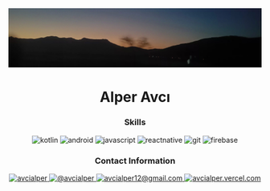 <img src="header.jpg">
<h1 align="center">Alper Avcı</h1>

<h3 align="center" >Skills</h3>

<p align="center">
  <img src="https://img.icons8.com/?size=100&id=ZoxjA0jZDdFZ&format=png&color=000000" alt="kotlin" width="60" height="60"/> 
  <img src="https://www.gstatic.com/devrel-devsite/prod/v33c98f032862492e9ba9b5c082012b3acefe2c8157ae3b581c045ee1ec32bff0/android/images/favicon.svg" alt="android"  width="60" height="60"/>
  <img src="https://img.icons8.com/?size=100&id=108784&format=png&color=000000" alt="javascript"  width="60" height="60"/> 
  <img src="https://img.icons8.com/?size=100&id=123603&format=png&color=000000" alt="reactnative" width="60" height="60"/> 
  <img src="https://img.icons8.com/?size=100&id=20906&format=png&color=000000" alt="git"  width="60" height="60"/> 
  <img src="https://www.gstatic.com/mobilesdk/240501_mobilesdk/firebase_28dp.png" alt="firebase"  width="60" height="60"/>
</p>

<h3 align="center" >Contact Information</h3>
<p align="center">
  <a href="https://linkedin.com/in/avcialper">
    <img src="https://img.icons8.com/?size=100&id=13930&format=png&color=000000" alt="avcialper"  width="60" height="60"/>
  </a>
  <a href="https://medium.com/@avcialper">
    <img src="https://cdn.icon-icons.com/icons2/3041/PNG/512/medium_logo_icon_189223.png" alt="@avcialper"  width="60" height="60"/>
  </a>
  <a href="mailto:avcialper12@gmail.com">
    <img src="https://img.icons8.com/?size=100&id=qyRpAggnV0zH&format=png&color=000000" alt="avcialper12@gmail.com"  width="60" height="60"/>
  </a>
  <a href="https://avcialper.vercel.app/">
    <img src="https://i.ibb.co/sVKQwQn/icon.png" alt="avcialper.vercel.com"  width="60" height="60"/>
  </a>
</p>
